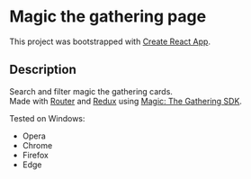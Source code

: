 # Magic the gathering page

This project was bootstrapped with [Create React App](https://github.com/facebook/create-react-app).

## Description

Search and filter magic the gathering cards.\
Made with [Router](https://reactrouter.com) and [Redux](https://react-redux.js.org) using [Magic: The Gathering SDK](https://github.com/MagicTheGathering/mtg-sdk-javascript).

Tested on Windows:

-  Opera
-  Chrome
-  Firefox
-  Edge
